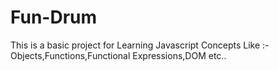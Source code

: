 # Fun-Drum
This is a basic project for Learning Javascript
Concepts Like :-
Objects,Functions,Functional Expressions,DOM etc..
